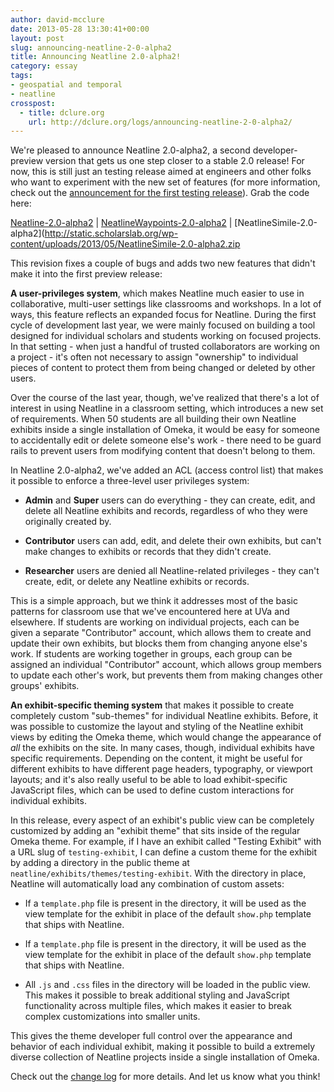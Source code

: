 ```yaml
---
author: david-mcclure
date: 2013-05-28 13:30:41+00:00
layout: post
slug: announcing-neatline-2-0-alpha2
title: Announcing Neatline 2.0-alpha2!
category: essay
tags:
- geospatial and temporal
- neatline
crosspost:
  - title: dclure.org
    url: http://dclure.org/logs/announcing-neatline-2-0-alpha2/
---
```


We're pleased to announce Neatline 2.0-alpha2, a second developer-preview version that gets us one step closer to a stable 2.0 release! For now, this is still just an testing release aimed at engineers and other folks who want to experiment with the new set of features (for more information, check out the [announcement for the first testing release](https://scholarslab.org/geospatial-and-temporal/announcing-neatline-2-0-alpha1/)). Grab the code here:

[Neatline-2.0-alpha2](http://static.scholarslab.org/wp-content/uploads/2013/05/Neatline-2.0-alpha2.zip) | [NeatlineWaypoints-2.0-alpha2](http://static.scholarslab.org/wp-content/uploads/2013/05/NeatlineWaypoints-2.0-alpha2.zip) | [NeatlineSimile-2.0-alpha2](http://static.scholarslab.org/wp-content/uploads/2013/05/NeatlineSimile-2.0-alpha2.zip

This revision fixes a couple of bugs and adds two new features that didn't make it into the first preview release:

**A user-privileges system**, which makes Neatline much easier to use in collaborative, multi-user settings like classrooms and workshops. In a lot of ways, this feature reflects an expanded focus for Neatline. During the first cycle of development last year, we were mainly focused on building a tool designed for individual scholars and students working on focused projects. In that setting - when just a handful of trusted collaborators are working on a project - it's often not necessary to assign "ownership" to individual pieces of content to protect them from being changed or deleted by other users.

Over the course of the last year, though, we've realized that there's a lot of interest in using Neatline in a classroom setting, which introduces a new set of requirements. When 50 students are all building their own Neatline exhibits inside a single installation of Omeka, it would be easy for someone to accidentally edit or delete someone else's work - there need to be guard rails to prevent users from modifying content that doesn't belong to them.

In Neatline 2.0-alpha2, we've added an ACL (access control list) that makes it possible to enforce a three-level user privileges system:

* **Admin** and **Super** users can do everything - they can create, edit, and delete all Neatline exhibits and records, regardless of who they were originally created by.

* **Contributor** users can add, edit, and delete their own exhibits, but can't make changes to exhibits or records that they didn't create.

* **Researcher** users are denied all Neatline-related privileges - they can't create, edit, or delete any Neatline exhibits or records.

This is a simple approach, but we think it addresses most of the basic patterns for classroom use that we've encountered here at UVa and elsewhere. If students are working on individual projects, each can be given a separate "Contributor" account, which allows them to create and update their own exhibits, but blocks them from changing anyone else's work. If students are working together in groups, each group can be assigned an individual "Contributor" account, which allows group members to update each other's work, but prevents them from making changes other groups' exhibits.

**An exhibit-specific theming system** that makes it possible to create completely custom "sub-themes" for individual Neatline exhibits. Before, it was possible to customize the layout and styling of the Neatline exhibit views by editing the Omeka theme, which would change the appearance of _all_ the exhibits on the site. In many cases, though, individual exhibits have specific requirements. Depending on the content, it might be useful for different exhibits to have different page headers, typography, or viewport layouts; and it's also really useful to be able to load exhibit-specific JavaScript files, which can be used to define custom interactions for individual exhibits.

In this release, every aspect of an exhibit's public view can be completely customized by adding an "exhibit theme" that sits inside of the regular Omeka theme. For example, if I have an exhibit called "Testing Exhibit" with a URL slug of `testing-exhibit`, I can define a custom theme for the exhibit by adding a directory in the public theme at `neatline/exhibits/themes/testing-exhibit`. With the directory in place, Neatline will automatically load any combination of custom assets:

* If a `template.php` file is present in the directory, it will be used as the view template for the exhibit in place of the default `show.php` template that ships with Neatline.


* If a `template.php` file is present in the directory, it will be used as the view template for the exhibit in place of the default `show.php` template that ships with Neatline.



* All `.js` and `.css` files in the directory will be loaded in the public view. This makes it possible to break additional styling and JavaScript functionality across multiple files, which makes it easier to break complex customizations into smaller units.




This gives the theme developer full control over the appearance and behavior of each individual exhibit, making it possible to build a extremely diverse collection of Neatline projects inside a single installation of Omeka.


Check out the [change log](https://github.com/scholarslab/Neatline/blob/develop/CHANGELOG.md#v20-alpha2-commits) for more details. And let us know what you think!
